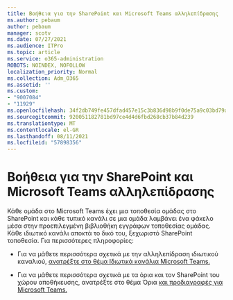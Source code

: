 ```yaml
---
title: Βοήθεια για την SharePoint και Microsoft Teams αλληλεπίδρασης
ms.author: pebaum
author: pebaum
manager: scotv
ms.date: 07/27/2021
ms.audience: ITPro
ms.topic: article
ms.service: o365-administration
ROBOTS: NOINDEX, NOFOLLOW
localization_priority: Normal
ms.collection: Adm_O365
ms.assetid: ''
ms.custom:
- "9007084"
- "11929"
ms.openlocfilehash: 34f2db749fe457dfad457e15c3b836d98b9f0de75a9c03bd79a3c1a8f4d4d4de
ms.sourcegitcommit: 920051182781bd97ce4d4d6fbd268cb37b84d239
ms.translationtype: MT
ms.contentlocale: el-GR
ms.lasthandoff: 08/11/2021
ms.locfileid: "57898356"
---
```

# <a name="help-with-the-sharepoint-and-microsoft-teams-interaction"></a>Βοήθεια για την SharePoint και Microsoft Teams αλληλεπίδρασης

Κάθε ομάδα στο Microsoft Teams έχει μια τοποθεσία ομάδας στο SharePoint και κάθε τυπικό κανάλι σε μια ομάδα λαμβάνει ένα φάκελο μέσα στην προεπιλεγμένη βιβλιοθήκη εγγράφων τοποθεσίας ομάδας. Κάθε ιδιωτικό κανάλι αποκτά το δικό του, ξεχωριστό SharePoint τοποθεσία. Για περισσότερες πληροφορίες:

- Για να μάθετε περισσότερα σχετικά με την αλληλεπίδραση ιδιωτικού καναλιού, [ανατρέξτε στο θέμα Ιδιωτικά κανάλια Microsoft Teams.](https://docs.microsoft.com/MicrosoftTeams/private-channels#private-channel-sharepoint-sites)

- Για να μάθετε περισσότερα σχετικά με τα όρια και τον SharePoint του χώρου αποθήκευσης, ανατρέξτε στο θέμα Όρια [και προδιαγραφές για Microsoft Teams.](https://docs.microsoft.com/microsoftteams/limits-specifications-teams#storage) 
